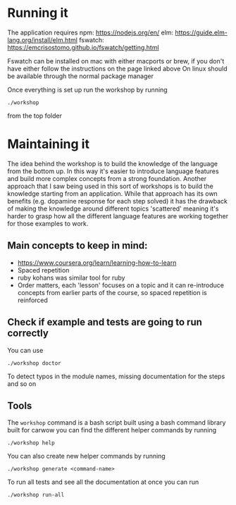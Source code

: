 # Running it 

The application requires 
npm: https://nodejs.org/en/
elm: https://guide.elm-lang.org/install/elm.html
fswatch: https://emcrisostomo.github.io/fswatch/getting.html

Fswatch can be installed on mac with either macports or brew,
if you don't have either follow the instructions on the page linked above
On linux should be available through the normal package manager

Once everything is set up run the workshop by running
```
./workshop 
```
from the top folder

# Maintaining it

The idea behind the workshop is to build the knowledge of the language
from the bottom up. 
In this way it's easier to introduce language features and build more complex
concepts from a strong foundation.
Another approach that I saw being used in this sort of workshops is to build
the knowledge starting from an application. While that approach has
its own benefits (e.g. dopamine response for each step solved) it has
the drawback of making the knowledge around different topics 'scattered'
meaning it's harder to grasp how all the different language features are 
working together for those examples to work.

## Main concepts to keep in mind:
- https://www.coursera.org/learn/learning-how-to-learn
- Spaced repetition
- ruby kohans was similar tool for ruby
- Order matters, each 'lesson' focuses on a topic and it can re-introduce concepts from 
  earlier parts of the course, so spaced repetition is reinforced

## Check if example and tests are going to run correctly

You can use 

```
./workshop doctor
```
To detect typos in the module names, missing documentation for the steps and so on

## Tools

The `workshop` command is a bash script built using a bash command library built for carwow
you can find the different helper commands by running

```
./workshop help
```

You can also create new helper commands by running 
```
./workshop generate <command-name>
```

To run all tests and see all the documentation at once you can run

```
./workshop run-all
```
